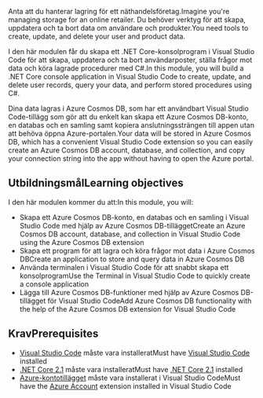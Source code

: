 <span data-ttu-id="62191-101">Anta att du hanterar lagring för ett näthandelsföretag.</span><span class="sxs-lookup"><span data-stu-id="62191-101">Imagine you're managing storage for an online retailer.</span></span> <span data-ttu-id="62191-102">Du behöver verktyg för att skapa, uppdatera och ta bort data om användare och produkter.</span><span class="sxs-lookup"><span data-stu-id="62191-102">You need tools to create, update, and delete your user and product data.</span></span>

<span data-ttu-id="62191-103">I den här modulen får du skapa ett .NET Core-konsolprogram i Visual Studio Code för att skapa, uppdatera och ta bort användarposter, ställa frågor mot data och köra lagrade procedurer med C#.</span><span class="sxs-lookup"><span data-stu-id="62191-103">In this module, you will build a .NET Core console application in Visual Studio Code to create, update, and delete user records, query your data, and perform stored procedures using C#.</span></span>

<span data-ttu-id="62191-104">Dina data lagras i Azure Cosmos DB, som har ett användbart Visual Studio Code-tillägg som gör att du enkelt kan skapa ett Azure Cosmos DB-konto, en databas och en samling samt kopiera anslutningssträngen till appen utan att behöva öppna Azure-portalen.</span><span class="sxs-lookup"><span data-stu-id="62191-104">Your data will be stored in Azure Cosmos DB, which has a convenient Visual Studio Code extension so you can easily create an Azure Cosmos DB account, database, and collection, and copy your connection string into the app without having to open the Azure portal.</span></span>

## <a name="learning-objectives"></a><span data-ttu-id="62191-105">Utbildningsmål</span><span class="sxs-lookup"><span data-stu-id="62191-105">Learning objectives</span></span>

<span data-ttu-id="62191-106">I den här modulen kommer du att:</span><span class="sxs-lookup"><span data-stu-id="62191-106">In this module, you will:</span></span>  

- <span data-ttu-id="62191-107">Skapa ett Azure Cosmos DB-konto, en databas och en samling i Visual Studio Code med hjälp av Azure Cosmos DB-tillägget</span><span class="sxs-lookup"><span data-stu-id="62191-107">Create an Azure Cosmos DB account, database, and collection in Visual Studio Code using the Azure Cosmos DB extension</span></span>
- <span data-ttu-id="62191-108">Skapa ett program för att lagra och köra frågor mot data i Azure Cosmos DB</span><span class="sxs-lookup"><span data-stu-id="62191-108">Create an application to store and query data in Azure Cosmos DB</span></span>
- <span data-ttu-id="62191-109">Använda terminalen i Visual Studio Code för att snabbt skapa ett konsolprogram</span><span class="sxs-lookup"><span data-stu-id="62191-109">Use the Terminal in Visual Studio Code to quickly create a console application</span></span>
- <span data-ttu-id="62191-110">Lägga till Azure Cosmos DB-funktioner med hjälp av Azure Cosmos DB-tillägget för Visual Studio Code</span><span class="sxs-lookup"><span data-stu-id="62191-110">Add Azure Cosmos DB functionality with the help of the Azure Cosmos DB extension for Visual Studio Code</span></span>

## <a name="prerequisites"></a><span data-ttu-id="62191-111">Krav</span><span class="sxs-lookup"><span data-stu-id="62191-111">Prerequisites</span></span>

- <span data-ttu-id="62191-112">[Visual Studio Code](https://code.visualstudio.com/) måste vara installerat</span><span class="sxs-lookup"><span data-stu-id="62191-112">Must have [Visual Studio Code](https://code.visualstudio.com/) installed</span></span>
- <span data-ttu-id="62191-113">[.NET Core 2.1](https://www.microsoft.com/net/download) måste vara installerat</span><span class="sxs-lookup"><span data-stu-id="62191-113">Must have [.NET Core 2.1](https://www.microsoft.com/net/download) installed</span></span>
- <span data-ttu-id="62191-114">[Azure-kontotillägget](https://marketplace.visualstudio.com/items?itemName=ms-vscode.azure-account) måste vara installerat i Visual Studio Code</span><span class="sxs-lookup"><span data-stu-id="62191-114">Must have the [Azure Account](https://marketplace.visualstudio.com/items?itemName=ms-vscode.azure-account) extension installed in Visual Studio Code</span></span>
